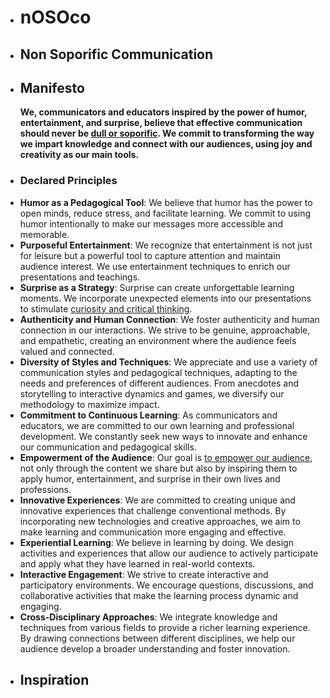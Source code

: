 - # nOSOco
- ## Non Soporific Communication
- ## Manifesto
  **We, communicators and educators inspired by the power of humor, entertainment, and surprise, believe that effective communication should never be [dull or soporific](https://www.youtube.com/watch?v=Yk3-Vb7CH-o). We commit to transforming the way we impart knowledge and connect with our audiences, using joy and creativity as our main tools.**
- ### Declared Principles
- **Humor as a Pedagogical Tool**: We believe that humor has the power to open minds, reduce stress, and facilitate learning. We commit to using humor intentionally to make our messages more accessible and memorable.
- **Purposeful Entertainment**: We recognize that entertainment is not just for leisure but a powerful tool to capture attention and maintain audience interest. We use entertainment techniques to enrich our presentations and teachings.
- **Surprise as a Strategy**: Surprise can create unforgettable learning moments. We incorporate unexpected elements into our presentations to stimulate [curiosity and critical thinking](https://www.youtube.com/watch?v=wyrFWbGiGOc).
- **Authenticity and Human Connection**: We foster authenticity and human connection in our interactions. We strive to be genuine, approachable, and empathetic, creating an environment where the audience feels valued and connected.
- **Diversity of Styles and Techniques**: We appreciate and use a variety of communication styles and pedagogical techniques, adapting to the needs and preferences of different audiences. From anecdotes and storytelling to interactive dynamics and games, we diversify our methodology to maximize impact.
- **Commitment to Continuous Learning**: As communicators and educators, we are committed to our own learning and professional development. We constantly seek new ways to innovate and enhance our communication and pedagogical skills.
- **Empowerment of the Audience**: Our goal is [to empower our audience](https://www.youtube.com/watch?v=I14b-C67EXY), not only through the content we share but also by inspiring them to apply humor, entertainment, and surprise in their own lives and professions.
- **Innovative Experiences**: We are committed to creating unique and innovative experiences that challenge conventional methods. By incorporating new technologies and creative approaches, we aim to make learning and communication more engaging and effective.
- **Experiential Learning**: We believe in learning by doing. We design activities and experiences that allow our audience to actively participate and apply what they have learned in real-world contexts.
- **Interactive Engagement**: We strive to create interactive and participatory environments. We encourage questions, discussions, and collaborative activities that make the learning process dynamic and engaging.
- **Cross-Disciplinary Approaches**: We integrate knowledge and techniques from various fields to provide a richer learning experience. By drawing connections between different disciplines, we help our audience develop a broader understanding and foster innovation.
- ## Inspiration
